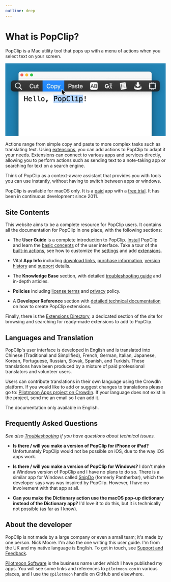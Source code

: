 ```yaml
---
outline: deep
---
```


# What is PopClip?

PopClip is a Mac utility tool that pops up with a menu of actions when you select text on your screen.

![PopClip screenshot](./popclip.jpg "Screenshot of PopClip")

Actions range from simple copy and paste to more complex tasks such as translating text. Using [extensions](/guide/extensions), you can add actions to PopClip to adapt it your needs. Extensions can connect to various apps and services directly, allowing you to perform actions such as sending text to a note-taking app or searching for text on a search engine.

Think of PopClip as a context-aware assistant that provides you with tools you can use instantly, without having to switch between apps or windows.

PopClip is available for macOS only. It is a [paid](/buy) app with a [free trial](/download). It has been in continuous development since 2011.

## **Site Contents**

This website aims to be a complete resource for PopClip users. It contains all the documentation for PopClip in one place, with the following sections:

* The **User Guide** is a complete introduction to PopClip. [Install](/guide/install) PopClip and learn the [basic concepts](/guide/basics) of the user interface. Take a tour of the [built-in actions](/guide/actions), see how to customize the [settings](/guide/settings) and add [extensions](/guide/extensions).

* Vital **App Info** including [download links](/download), [purchase information](/buy), [version history](/changes) and [support](/support) details.

* The **Knowledge Base** section, with detailed [troubleshooting guide](/kb/troubleshooting) and in-depth articles.

* **Policies** including [license terms](/terms) and [privacy](/privacy) policy.

* A **Developer Reference** section with [detailed technical documentation](/dev/) on how to create PopClip extensions.

Finally, there is the [Extensions Directory](/extensions/), a dedicated section of the site for browsing and searching for ready-made extensions to add to PopClip.

## Languages and Translation

PopClip's user interface is developed in English and is translated into Chinese (Traditional and Simplified), French, German, Italian, Japanese, Korean, Portuguese, Russian, Slovak, Spanish, and Turkish. These translations have been produced by a mixture of paid professional translators and volunteer users.

Users can contribute translations in their own language using the CrowdIn platform. If you would like to add or suggest changes to translations please go to: [Pilotmoon Apps project on CrowdIn](https://crowdin.com/project/pilotmoon-apps). If your language does not exist in the project, send me an email so I can add it.

The documentation only available in English.

## Frequently Asked Questions

*See also [Troubleshooting](/kb/troubleshooting) if you have questions about technical issues.*

* **Is there / will you make a version of PopClip for iPhone or iPad?**
  Unfortunately PopClip would not be possible on iOS, due to the way iOS apps work.

* **Is there / will you make a version of PopClip for Windows?**
  I don't make a Windows version of PopClip and I have no plans to do so. There is a similar app for Windows called [SnipDo](https://snipdo-app.com/) (formerly Pantherbar), which the developer says was was inspired by PopClip. However, I have no involvement with that app at all.

* **Can you make the Dictionary action use the macOS pop-up dictionary instead of the Dictionary app?**
  I'd love it to do this, but it is technically not possible (as far as I know).

## About the developer

PopClip is not made by a large company or even a small team; it's made by one person. Nick Moore. I'm also the one writing this user guide. I'm from the UK and my native language is English. To get in touch, see [Support and Feedback](/support).

[Pilotmoon Software](https://pilotmoon.com/) is the business name under which I have published my apps. You will see some links and references to `pilotmoon.com` in various places, and I use the `@pilotmoon` handle on GitHub and elsewhere.
